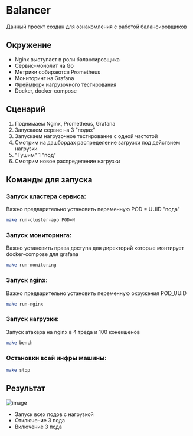 # Balancer

Данный проект создан для ознакомления с работой балансировщиков

## Окружение

* Nginx выступает в роли балансировщика
* Сервис-монолит на Go
* Метрики собираются Prometheus
* Мониторинг на Grafana
* [Фреймворк]((https://github.com/wg/wrk)) нагрузочного тестирования
* Docker, docker-compose

## Сценарий

1. Поднимаем Nginx, Prometheus, Grafana
2. Запускаем сервис на 3 "подах"
3. Запускаем нагрузочное тестирование с одной частотой
4. Смотрим на дашбордах распределение загрузки под действием нагрузки
5. "Тушим" 1 "под"
6. Смотрим новое распределение нагрузки

## Команды для запуска

### Запуск кластера сервиса:
Важно предварительно установить переменную POD = UUID "пода"  

```bash
make run-cluster-app POD=N
```

### Запуск мониторинга:
Важно установить права доступа для директорий которые монтирует docker-compose для grafana

```bash
make run-monitoring
```

### Запуск nginx:
Важно предварительно установить переменную окружения POD_UUID

```bash
make run-nginx
```

### Запуск нагрузки:
Запуск атакера на nginx в 4 треда и 100 конекшенов

```bash
make bench
```

### Остановки всей инфры машины:

```bash
make stop
```

## Результат

![image](https://user-images.githubusercontent.com/88785411/236829951-2ce84096-3043-4e2f-b399-56d86988838c.png)

* Запуск всех подов с нагрузкой 
* Отключение 3 пода
* Включение 3 пода 